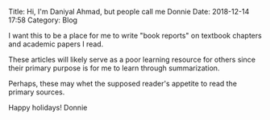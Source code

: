 Title: Hi, I'm Daniyal Ahmad, but people call me Donnie 
Date: 2018-12-14 17:58
Category: Blog

I want this to be a place for me to write "book reports" on textbook chapters and academic papers I read.

These articles will likely serve as a poor learning resource for others since their primary purpose is for me to learn through summarization.

Perhaps, these may whet the supposed reader's appetite to read the primary sources.

Happy holidays!
Donnie
